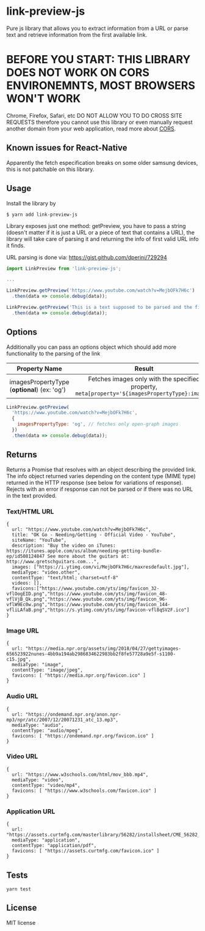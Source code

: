 
# link-preview-js

Pure js library that allows you to extract information from a URL or parse text and retrieve information from the first available link.

# BEFORE YOU START: THIS LIBRARY DOES NOT WORK ON CORS ENVIRONEMNTS, MOST BROWSERS WON'T WORK

Chrome, Firefox, Safari, etc DO NOT ALLOW YOU TO DO CROSS SITE REQUESTS therefore you cannot use this library or even manually request another domain from your web application, read more about [CORS](https://developer.mozilla.org/en-US/docs/Web/HTTP/CORS).

## Known issues for React-Native
Apparently the fetch especification breaks on some older samsung devices, this is not patchable on this library.

## Usage
Install the library by

`$ yarn add link-preview-js`

Library exposes just one method: getPreview, you have to pass a string (doesn't matter if it is just a URL or a piece of text that contains a URL), the library will take care of parsing it and returning the info of first valid URL info it finds.

URL parsing is done via: https://gist.github.com/dperini/729294

```javascript
import LinkPreview from 'link-preview-js';

...

LinkPreview.getPreview('https://www.youtube.com/watch?v=MejbOFk7H6c')
  .then(data => console.debug(data));

LinkPreview.getPreview('This is a text supposed to be parsed and the first link displayed https://www.youtube.com/watch?v=MejbOFk7H6c')
  .then(data => console.debug(data));
```

## Options
Additionally you can pass an options object which should add more functionality to the parsing of the link

| Property Name | Result        |
| ------------- |:-------------:|
| imagesPropertyType  (**optional**) (ex: 'og')     | Fetches images only with the specified property, `meta[property='${imagesPropertyType}:image']` |


```javascript
LinkPreview.getPreview(
  'https://www.youtube.com/watch?v=MejbOFk7H6c',
  {
    imagesPropertyType: 'og', // fetches only open-graph images
  })
  .then(data => console.debug(data));
```


## Returns
Returns a Promise that resolves with an object describing the provided link.
The info object returned varies depending on the content type (MIME type) returned
in the HTTP response (see below for variations of response).  Rejects with an error if response can not be parsed or if there was no URL in the text provided.

### Text/HTML URL
```
{
  url: "https://www.youtube.com/watch?v=MejbOFk7H6c",
  title: "OK Go - Needing/Getting - Official Video - YouTube",
  siteName: "YouTube",
  description: "Buy the video on iTunes: https://itunes.apple.com/us/album/needing-getting-bundle-ep/id508124847 See more about the guitars at: http://www.gretschguitars.com...",
  images: ["https://i.ytimg.com/vi/MejbOFk7H6c/maxresdefault.jpg"],
  mediaType: "video.other",
  contentType: "text/html; charset=utf-8"
  videos: [],
  favicons:["https://www.youtube.com/yts/img/favicon_32-vflOogEID.png","https://www.youtube.com/yts/img/favicon_48-vflVjB_Qk.png","https://www.youtube.com/yts/img/favicon_96-vflW9Ec0w.png","https://www.youtube.com/yts/img/favicon_144-vfliLAfaB.png","https://s.ytimg.com/yts/img/favicon-vfl8qSV2F.ico"]
}
```

### Image URL
```
{
  url: "https://media.npr.org/assets/img/2018/04/27/gettyimages-656523922nunes-4bb9a194ab2986834622983bb2f8fe57728a9e5f-s1100-c15.jpg",
  mediaType: "image",
  contentType: "image/jpeg",
  favicons: [ "https://media.npr.org/favicon.ico" ]
}
```

### Audio URL
```
{
  url: "https://ondemand.npr.org/anon.npr-mp3/npr/atc/2007/12/20071231_atc_13.mp3",
  mediaType: "audio",
  contentType: "audio/mpeg",
  favicons: [ "https://ondemand.npr.org/favicon.ico" ]
}
```

### Video URL
```
{
  url: "https://www.w3schools.com/html/mov_bbb.mp4",
  mediaType: "video",
  contentType: "video/mp4",
  favicons: [ "https://www.w3schools.com/favicon.ico" ]
}
```

### Application URL
```
{
  url: "https://assets.curtmfg.com/masterlibrary/56282/installsheet/CME_56282_INS.pdf",
  mediaType: "application",
  contentType: "application/pdf",
  favicons: [ "https://assets.curtmfg.com/favicon.ico" ]
}
```

## Tests

```
yarn test
```

## License

MIT license

